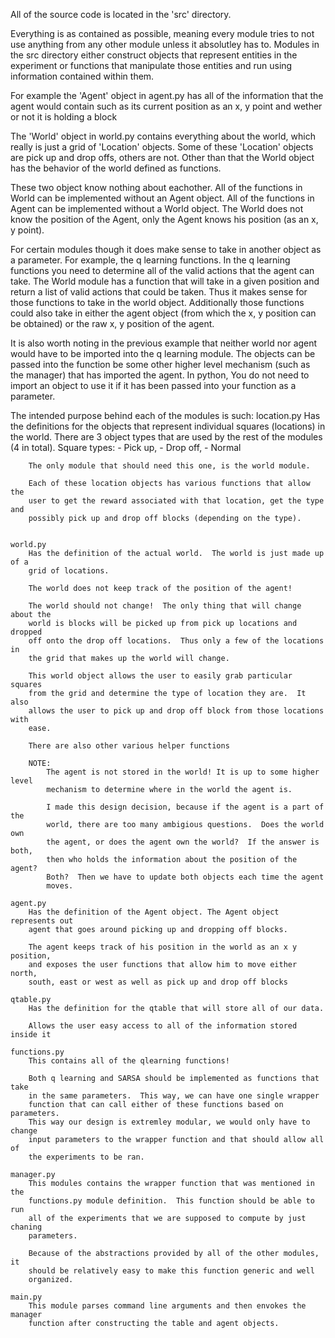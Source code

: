 All of the source code is located in the 'src' directory.

Everything is as contained as possible, meaning every module tries to not use
anything from any other module unless it absolutley has to.  Modules in the src
directory either construct objects that represent entities in the experiment or
functions that manipulate those entities and run using information contained
within them.

For example the 'Agent' object in agent.py has all of the information that the
agent would contain such as its current position as an x, y point and wether or
not it is holding a block

The 'World' object in world.py contains everything about the world, which
really is just a grid of 'Location' objects.  Some of these 'Location' objects
are pick up and drop offs, others are not.  Other than that the World object
has the behavior of the world defined as functions.

These two object know nothing about eachother.  All of the functions in World
can be implemented without an Agent object.  All of the functions in Agent can
be implemented without a World object.  The World does not know the position of
the Agent, only the Agent knows his position (as an x, y point).

For certain modules though it does make sense to take in another object as a
parameter.  For example, the q learning functions.  In the q learning functions
you need to determine all of the valid actions that the agent can take.  The
World module has a function that will take in a given position and return a
list of valid actions that could be taken.  Thus it makes sense for those
functions to take in the world object.  Additionally those functions could also
take in either the agent object (from which the x, y position can be obtained)
or the raw x, y position of the agent.

It is also worth noting in the previous example that neither world nor agent
would have to be imported into the q learning module.  The objects can be
passed into the function be some other higher level mechanism (such as the
manager) that has imported the agent.  In python, You do not need to import an
object to use it if it has been passed into your function as a parameter.


The intended purpose behind each of the modules is such:
    location.py
        Has the definitions for the objects that represent individual squares
        (locations) in the world.  There are 3 object types that are used by
        the rest of the modules (4 in total).  Square types:
        - Pick up,
        - Drop off,
        - Normal
        
        The only module that should need this one, is the world module.

        Each of these location objects has various functions that allow the
        user to get the reward associated with that location, get the type and
        possibly pick up and drop off blocks (depending on the type).


    world.py
        Has the definition of the actual world.  The world is just made up of a
        grid of locations.

        The world does not keep track of the position of the agent!

        The world should not change!  The only thing that will change about the
        world is blocks will be picked up from pick up locations and dropped
        off onto the drop off locations.  Thus only a few of the locations in
        the grid that makes up the world will change.

        This world object allows the user to easily grab particular squares
        from the grid and determine the type of location they are.  It also
        allows the user to pick up and drop off block from those locations with
        ease.

        There are also other various helper functions

        NOTE:
            The agent is not stored in the world! It is up to some higher level
            mechanism to determine where in the world the agent is.

            I made this design decision, because if the agent is a part of the
            world, there are too many ambigious questions.  Does the world own
            the agent, or does the agent own the world?  If the answer is both,
            then who holds the information about the position of the agent?
            Both?  Then we have to update both objects each time the agent
            moves.

    agent.py
        Has the definition of the Agent object. The Agent object represents out
        agent that goes around picking up and dropping off blocks.

        The agent keeps track of his position in the world as an x y position,
        and exposes the user functions that allow him to move either north,
        south, east or west as well as pick up and drop off blocks

    qtable.py
        Has the definition for the qtable that will store all of our data.

        Allows the user easy access to all of the information stored inside it

    functions.py
        This contains all of the qlearning functions!

        Both q learning and SARSA should be implemented as functions that take
        in the same parameters.  This way, we can have one single wrapper
        function that can call either of these functions based on parameters.
        This way our design is extremley modular, we would only have to change
        input parameters to the wrapper function and that should allow all of
        the experiments to be ran.

    manager.py
        This modules contains the wrapper function that was mentioned in the
        functions.py module definition.  This function should be able to run
        all of the experiments that we are supposed to compute by just chaning
        parameters.

        Because of the abstractions provided by all of the other modules, it
        should be relatively easy to make this function generic and well
        organized.

    main.py
        This module parses command line arguments and then envokes the manager
        function after constructing the table and agent objects.

